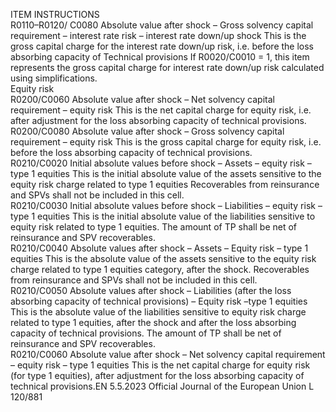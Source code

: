  
ITEM  INSTRUCTIONS  
R0110–R0120/ 
C0080  Absolute value after shock – 
Gross solvency capital 
requirement – interest rate risk 
– interest rate down/up shock  This is the gross capital charge for the interest rate down/up risk, i.e. before the 
loss absorbing capacity of Technical provisions 
If R0020/C0010 = 1, this item represents the gross capital charge for interest rate 
down/up risk calculated using simplifications.  
Equity risk  
R0200/C0060  Absolute value after shock – 
Net solvency capital 
requirement – equity risk  This is the net capital charge for equity risk, i.e. after adjustment for the loss 
absorbing capacity of technical provisions.  
R0200/C0080  Absolute value after shock – 
Gross solvency capital 
requirement – equity risk  This is the gross capital charge for equity risk, i.e. before the loss absorbing 
capacity of technical provisions.  
R0210/C0020  Initial absolute values before 
shock – Assets – equity risk – 
type 1 equities  This is the initial absolute value of the assets sensitive to the equity risk charge 
related to type 1 equities 
Recoverables from reinsurance and SPVs shall not be included in this cell.  
R0210/C0030  Initial absolute values before 
shock – Liabilities – equity risk 
– type 1 equities  This is the initial absolute value of the liabilities sensitive to equity risk related to 
type 1 equities. 
The amount of TP shall be net of reinsurance and SPV recoverables.  
R0210/C0040  Absolute values after shock – 
Assets – Equity risk – type 1 
equities  This is the absolute value of the assets sensitive to the equity risk charge related to 
type 1 equities category, after the shock. 
Recoverables from reinsurance and SPVs shall not be included in this cell.  
R0210/C0050  Absolute values after shock – 
Liabilities (after the loss 
absorbing capacity of technical 
provisions) – Equity risk –type 
1 equities  This is the absolute value of the liabilities sensitive to equity risk charge related to 
type 1 equities, after the shock and after the loss absorbing capacity of technical 
provisions. 
The amount of TP shall be net of reinsurance and SPV recoverables.  
R0210/C0060  Absolute value after shock – 
Net solvency capital 
requirement – equity risk – 
type 1 equities  This is the net capital charge for equity risk (for type 1 equities), after adjustment 
for the loss absorbing capacity of technical provisions.EN  5.5.2023 Official Journal of the European Union L 120/881